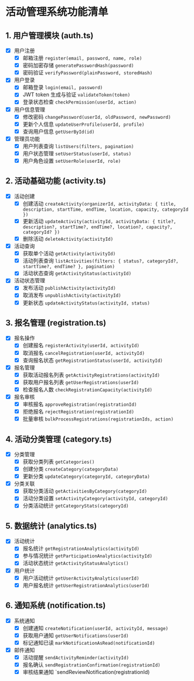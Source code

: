# 活动管理系统功能清单

## 1. 用户管理模块 (auth.ts)
- [x] 用户注册
  - [x] 邮箱注册 `register(email, password, name, role)`
  - [x] 密码加密存储 `generatePasswordHash(password)`
  - [x] 密码验证 `verifyPassword(plainPassword, storedHash)`
- [x] 用户登录
  - [x] 邮箱登录 `login(email, password)`
  - [x] JWT token 生成与验证 `validateToken(token)`
  - [x] 登录状态检查 `checkPermission(userId, action)`
- [x] 用户信息管理
  - [x] 修改密码 `changePassword(userId, oldPassword, newPassword)`
  - [x] 更新个人信息 `updateUserProfile(userId, profile)`
  - [x] 查询用户信息 `getUserById(id)`
- [x] 管理员功能
  - [x] 用户列表查询 `listUsers(filters, pagination)`
  - [x] 用户状态管理 `setUserStatus(userId, status)`
  - [x] 用户角色设置 `setUserRole(userId, role)`

## 2. 活动基础功能 (activity.ts)
- [x] 活动创建
  - [x] 创建活动 `createActivity(organizerId, activityData: { title, description, startTime, endTime, location, capacity, categoryId })`
  - [x] 更新活动 `updateActivity(activityId, activityData: { title?, description?, startTime?, endTime?, location?, capacity?, categoryId? })`
  - [x] 删除活动 `deleteActivity(activityId)`
- [x] 活动查询
  - [x] 获取单个活动 `getActivity(activityId)`
  - [x] 活动列表查询 `listActivities(filters: { status?, categoryId?, startTime?, endTime? }, pagination)`
  - [x] 活动状态查询 `getActivityStatus(activityId)`
- [x] 活动状态管理
  - [x] 发布活动 `publishActivity(activityId)`
  - [x] 取消发布 `unpublishActivity(activityId)`
  - [x] 更新状态 `updateActivityStatus(activityId, status)`

## 3. 报名管理 (registration.ts)
- [x] 报名操作
  - [x] 创建报名 `registerActivity(userId, activityId)`
  - [x] 取消报名 `cancelRegistration(userId, activityId)`
  - [x] 查询报名状态 `getRegistrationStatus(userId, activityId)`
- [x] 报名管理
  - [x] 获取活动报名列表 `getActivityRegistrations(activityId)`
  - [x] 获取用户报名列表 `getUserRegistrations(userId)`
  - [x] 检查报名人数 `checkRegistrationCapacity(activityId)`
- [x] 报名审核
  - [x] 审核报名 `approveRegistration(registrationId)`
  - [x] 拒绝报名 `rejectRegistration(registrationId)`
  - [x] 批量审核 `bulkProcessRegistrations(registrationIds, action)`

## 4. 活动分类管理 (category.ts)
- [x] 分类管理
  - [x] 获取分类列表 `getCategories()`
  - [x] 创建分类 `createCategory(categoryData)`
  - [x] 更新分类 `updateCategory(categoryId, categoryData)`
- [x] 分类关联
  - [x] 获取分类活动 `getActivitiesByCategory(categoryId)`
  - [x] 活动分类设置 `setActivityCategory(activityId, categoryId)`
  - [x] 分类活动统计 `getCategoryStats(categoryId)`

## 5. 数据统计 (analytics.ts)
- [x] 活动统计
  - [x] 报名统计 `getRegistrationAnalytics(activityId)`
  - [x] 参与情况统计 `getParticipationAnalytics(activityId)`
  - [x] 活动状态统计 `getActivityStatusAnalytics()`
- [x] 用户统计
  - [x] 用户活动统计 `getUserActivityAnalytics(userId)`
  - [x] 用户报名统计 `getUserRegistrationAnalytics(userId)`

## 6. 通知系统 (notification.ts)
- [x] 系统通知
  - [x] 创建通知 `createNotification(userId, activityId, message)`
  - [x] 获取用户通知 `getUserNotifications(userId)`
  - [x] 标记通知已读 `markNotificationAsRead(notificationId)`
- [x] 邮件通知
  - [x] 活动提醒 `sendActivityReminder(activityId)`
  - [x] 报名确认 `sendRegistrationConfirmation(registrationId)`
  - [x] 审核结果通知 `sendReviewNotification(registrationId)
